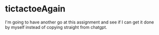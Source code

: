 # tictactoeAgain

I'm going to have another go at this assignment and see if I can get it done by myself instead of copying straight from chatgpt.
